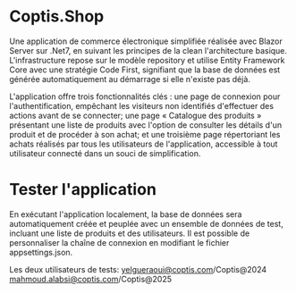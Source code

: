 # Coptis.Shop

Une application de commerce électronique simplifiée réalisée avec Blazor Server sur .Net7, en suivant les principes de la clean l'architecture basique.
L'infrastructure repose sur le modèle repository et utilise Entity Framework Core avec une stratégie Code First, signifiant que la base de données est générée automatiquement au démarrage si elle n'existe pas déjà.

L'application offre trois fonctionnalités clés : une page de connexion pour l'authentification, empêchant les visiteurs non identifiés d'effectuer des actions avant de se connecter; une page « Catalogue des produits » présentant une liste de produits avec l'option de consulter les détails d'un produit et de procéder à son achat; et une troisième page répertoriant les achats réalisés par tous les utilisateurs de l'application, accessible à tout utilisateur connecté dans un souci de simplification.

# Tester l'application

En exécutant l'application localement, la base de données sera automatiquement créée et peuplée avec un ensemble de données de test, incluant une liste de produits et des utilisateurs. Il est possible de personnaliser la chaîne de connexion en modifiant le fichier appsettings.json.

Les deux utilisateurs de tests:
yelgueraoui@coptis.com/Coptis@2024
mahmoud.alabsi@coptis.com/Coptis@2025
